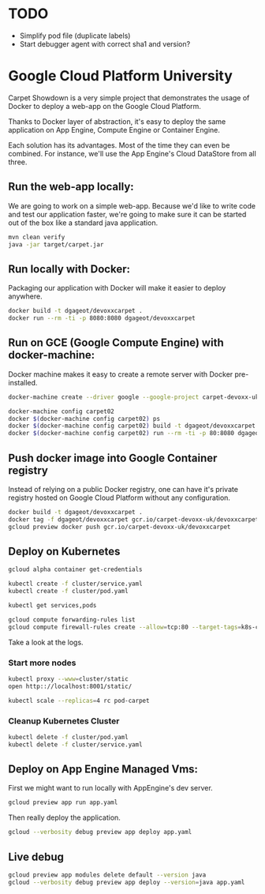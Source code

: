 # TODO

+ Simplify pod file (duplicate labels)
+ Start debugger agent with correct sha1 and version?



# Google Cloud Platform University

Carpet Showdown is a very simple project that demonstrates the usage of Docker
to deploy a web-app on the Google Cloud Platform.

Thanks to Docker layer of abstraction, it's easy to deploy the same application
on App Engine, Compute Engine or Container Engine.

Each solution has its advantages. Most of the time they can even be combined.
For instance, we'll use the App Engine's Cloud DataStore from all three.

## Run the web-app locally:

We are going to work on a simple web-app. Because we'd like to write code and
test our application faster, we're going to make sure it can be started out of
the box like a standard java application.

```bash
mvn clean verify
java -jar target/carpet.jar
```

## Run locally with Docker:

Packaging our application with Docker will make it easier to deploy anywhere.

```bash
docker build -t dgageot/devoxxcarpet .
docker run --rm -ti -p 8080:8080 dgageot/devoxxcarpet
```

## Run on GCE (Google Compute Engine) with docker-machine:

Docker machine makes it easy to create a remote server with Docker pre-installed.

```bash
docker-machine create --driver google --google-project carpet-devoxx-uk --google-zone europe-west1-d --google-machine-type n1-standard-1 carpet02

docker-machine config carpet02
docker $(docker-machine config carpet02) ps
docker $(docker-machine config carpet02) build -t dgageot/devoxxcarpet .
docker $(docker-machine config carpet02) run --rm -ti -p 80:8080 dgageot/devoxxcarpet
```

## Push docker image into Google Container registry

Instead of relying on a public Docker registry, one can have it's private
registry hosted on Google Cloud Platform without any configuration.

```bash
docker build -t dgageot/devoxxcarpet .
docker tag -f dgageot/devoxxcarpet gcr.io/carpet-devoxx-uk/devoxxcarpet
gcloud preview docker push gcr.io/carpet-devoxx-uk/devoxxcarpet
```

## Deploy on Kubernetes

```bash
gcloud alpha container get-credentials

kubectl create -f cluster/service.yaml
kubectl create -f cluster/pod.yaml

kubectl get services,pods

gcloud compute forwarding-rules list
gcloud compute firewall-rules create --allow=tcp:80 --target-tags=k8s-carpet-node k8s-carpet-node-80
```

Take a look at the logs.

### Start more nodes

```bash
kubectl proxy --www=cluster/static
open http:://localhost:8001/static/

kubectl scale --replicas=4 rc pod-carpet
```

### Cleanup Kubernetes Cluster

```bash
kubectl delete -f cluster/pod.yaml
kubectl delete -f cluster/service.yaml
```

## Deploy on App Engine Managed Vms:

First we might want to run locally with AppEngine's dev server.

```bash
gcloud preview app run app.yaml
```

Then really deploy the application.

```bash
gcloud --verbosity debug preview app deploy app.yaml
```

## Live debug

```bash
gcloud preview app modules delete default --version java
gcloud --verbosity debug preview app deploy --version=java app.yaml
```
